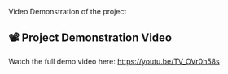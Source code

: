 Video Demonstration of the project
## 📽️ Project Demonstration Video

Watch the full demo video here: https://youtu.be/TV_OVr0h58s
